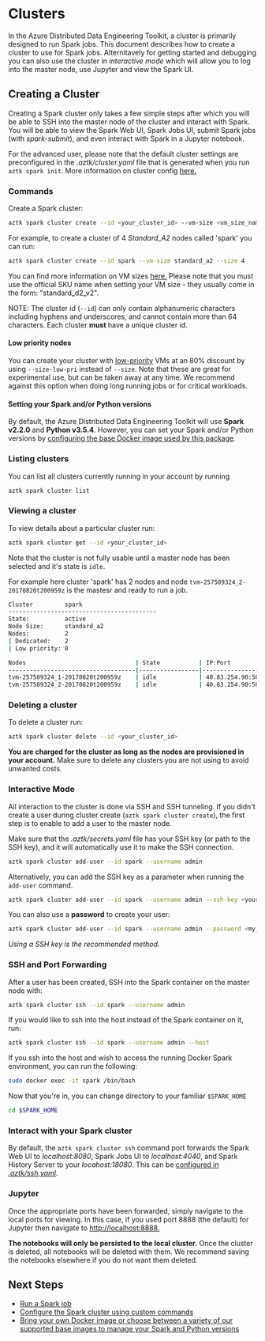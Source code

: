 # Clusters
In the Azure Distributed Data Engineering Toolkit, a cluster is primarily designed to run Spark jobs. This document describes how to create a cluster to use for Spark jobs. Alternitavely for getting started and debugging you can also use the cluster in _interactive mode_ which will allow you to log into the master node, use Jupyter and view the Spark UI.

## Creating a Cluster
Creating a Spark cluster only takes a few simple steps after which you will be able to SSH into the master node of the cluster and interact with Spark. You will be able to view the Spark Web UI, Spark Jobs UI, submit Spark jobs (with *spark-submit*), and even interact with Spark in a Jupyter notebook.

For the advanced user, please note that the default cluster settings are preconfigured in the *.aztk/cluster.yaml* file that is generated when you run `aztk spark init`. More information on cluster config [here.](./13-configuration.md)

### Commands
Create a Spark cluster:

```sh
aztk spark cluster create --id <your_cluster_id> --vm-size <vm_size_name> --size <number_of_nodes>
```

For example, to create a cluster of 4 *Standard_A2* nodes called 'spark' you can run:
```sh
aztk spark cluster create --id spark --vm-size standard_a2 --size 4
```

You can find more information on VM sizes [here.](https://docs.microsoft.com/en-us/azure/virtual-machines/linux/sizes) Please note that you must use the official SKU name when setting your VM size - they usually come in the form: "standard_d2_v2". 

NOTE: The cluster id (`--id`) can only contain alphanumeric characters including hyphens and underscores, and cannot contain more than 64 characters. Each cluster **must** have a unique cluster id.

#### Low priority nodes
You can create your cluster with [low-priority](https://docs.microsoft.com/en-us/azure/batch/batch-low-pri-vms) VMs at an 80% discount by using `--size-low-pri` instead of `--size`. Note that these are great for experimental use, but can be taken away at any time. We recommend against this option when doing long running jobs or for critical workloads.

#### Setting your Spark and/or Python versions
By default, the Azure Distributed Data Engineering Toolkit will use **Spark v2.2.0** and **Python v3.5.4**. However, you can set your Spark and/or Python versions by [configuring the base Docker image used by this package](./12-docker-image.md).

### Listing clusters
You can list all clusters currently running in your account by running

```sh
aztk spark cluster list
```

### Viewing a cluster
To view details about a particular cluster run:

```sh
aztk spark cluster get --id <your_cluster_id>
```

Note that the cluster is not fully usable until a master node has been selected and it's state is `idle`.

For example here cluster 'spark' has 2 nodes and node `tvm-257509324_2-20170820t200959z` is the mastesr and ready to run a job.

```sh
Cluster         spark
------------------------------------------
State:          active
Node Size:      standard_a2
Nodes:          2
| Dedicated:    2
| Low priority: 0

Nodes                               | State           | IP:Port              | Master
------------------------------------|-----------------|----------------------|--------
tvm-257509324_1-20170820t200959z    | idle            | 40.83.254.90:50001   |
tvm-257509324_2-20170820t200959z    | idle            | 40.83.254.90:50000   | *
```

### Deleting a cluster
To delete a cluster run:

```sh
aztk spark cluster delete --id <your_cluster_id>
```

__You are charged for the cluster as long as the nodes are provisioned in your account.__ Make sure to delete any clusters you are not using to avoid unwanted costs.

### Interactive Mode
All interaction to the cluster is done via SSH and SSH tunneling. If you didn't create a user during cluster create (`aztk spark cluster create`), the first step is to enable to add a user to the master node.

Make sure that the *.aztk/secrets.yaml* file has your SSH key (or path to the SSH key), and it will automatically use it to make the SSH connection.

```sh
aztk spark cluster add-user --id spark --username admin
```

Alternatively, you can add the SSH key as a parameter when running the `add-user` command.
```sh
aztk spark cluster add-user --id spark --username admin --ssh-key <your_key_OR_path_to_key>
```

You can also use a __password__ to create your user:
```sh
aztk spark cluster add-user --id spark --username admin --password <my_password>
```

_Using a SSH key is the recommended method._

### SSH and Port Forwarding
After a user has been created, SSH into the Spark container on the master node with:

```sh
aztk spark cluster ssh --id spark --username admin
```

If you would like to ssh into the host instead of the Spark container on it, run:

```sh
aztk spark cluster ssh --id spark --username admin --host
```

If you ssh into the host and wish to access the running Docker Spark environment, you can run the following:
```sh
sudo docker exec -it spark /bin/bash
```

Now that you're in, you can change directory to your familiar `$SPARK_HOME`
```sh
cd $SPARK_HOME
```

### Interact with your Spark cluster
By default, the `aztk spark cluster ssh` command port forwards the Spark Web UI to *localhost:8080*, Spark Jobs UI to *localhost:4040*, and Spark History Server to your *locahost:18080*. This can be [configured in *.aztk/ssh.yaml*](../docs/13-configuration.md##sshyaml).

### Jupyter
Once the appropriate ports have been forwarded, simply navigate to the local ports for viewing. In this case, if you used port 8888 (the default) for Jupyter then navigate to [http://localhost:8888.](http://localhost:8888)

__The notebooks will only be persisted to the local cluster.__ Once the cluster is deleted, all notebooks will be deleted with them. We recommend saving the notebooks elsewhere if you do not want them deleted.

## Next Steps
- [Run a Spark job](./20-spark-submit.md)
- [Configure the Spark cluster using custom commands](./11-custom-scripts.md)
- [Bring your own Docker image or choose between a variety of our supported base images to manage your Spark and Python versions](./12-docker-image.md)

